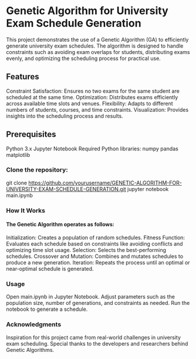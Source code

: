 # Genetic Algorithm for University Exam Schedule Generation
This project demonstrates the use of a Genetic Algorithm (GA) to efficiently generate university exam schedules. 
The algorithm is designed to handle constraints such as avoiding exam overlaps for students, distributing exams evenly, and optimizing the scheduling process for practical use.

## Features
Constraint Satisfaction: Ensures no two exams for the same student are scheduled at the same time.
Optimization: Distributes exams efficiently across available time slots and venues.
Flexibility: Adapts to different numbers of students, courses, and time constraints.
Visualization: Provides insights into the scheduling process and results.

## Prerequisites
Python 3.x
Jupyter Notebook
Required Python libraries:
numpy
pandas
matplotlib

### Clone the repository:
git clone https://github.com/yourusername/GENETIC-ALGORITHM-FOR-UNIVERSITY-EXAM-SCHEDULE-GENERATION.git
jupyter notebook main.ipynb

### How It Works
#### The Genetic Algorithm operates as follows:
Initialization: Creates a population of random schedules.
Fitness Function: Evaluates each schedule based on constraints like avoiding conflicts and optimizing time slot usage.
Selection: Selects the best-performing schedules.
Crossover and Mutation: Combines and mutates schedules to produce a new generation.
Iteration: Repeats the process until an optimal or near-optimal schedule is generated.

### Usage
Open main.ipynb in Jupyter Notebook.
Adjust parameters such as the population size, number of generations, and constraints as needed.
Run the notebook to generate a schedule.

### Acknowledgments
Inspiration for this project came from real-world challenges in university exam scheduling.
Special thanks to the developers and researchers behind Genetic Algorithms.
